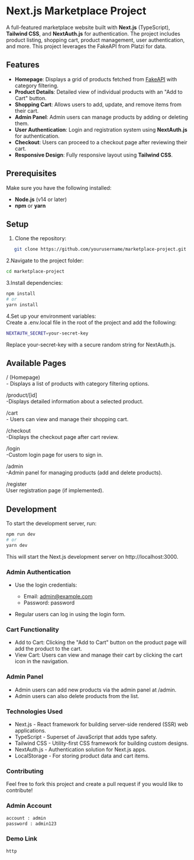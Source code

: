 # Next.js Marketplace Project

A full-featured marketplace website built with **Next.js** (TypeScript), **Tailwind CSS**, and **NextAuth.js** for authentication. The project includes product listing, shopping cart, product management, user authentication, and more. This project leverages the FakeAPI from Platzi for data.

## Features

- **Homepage**: Displays a grid of products fetched from [FakeAPI](https://fakestoreapi.com/products) with category filtering.
- **Product Details**: Detailed view of individual products with an "Add to Cart" button.
- **Shopping Cart**: Allows users to add, update, and remove items from their cart.
- **Admin Panel**: Admin users can manage products by adding or deleting them.
- **User Authentication**: Login and registration system using **NextAuth.js** for authentication.
- **Checkout**: Users can proceed to a checkout page after reviewing their cart.
- **Responsive Design**: Fully responsive layout using **Tailwind CSS**.

## Prerequisites

Make sure you have the following installed:

- **Node.js** (v14 or later)
- **npm** or **yarn**

## Setup

1. Clone the repository:

```bash
   git clone https://github.com/yourusername/marketplace-project.git
```

2.Navigate to the project folder:
```bash
cd marketplace-project
```

3.Install dependencies:
```bash
npm install
# or
yarn install
```

4.Set up your environment variables: <br>
Create a .env.local file in the root of the project and add the following:
```bash
NEXTAUTH_SECRET=your-secret-key
```
Replace your-secret-key with a secure random string for NextAuth.js.

## Available Pages

/  (Homepage) <br>
    - Displays a list of products with category filtering options.

/product/[id] <br>
    -Displays detailed information about a selected product.

/cart <br>
    - Users can view and manage their shopping cart.

/checkout<br>
    -Displays the checkout page after cart review.

/login<Br>
    -Custom login page for users to sign in.

/admin<br>
    -Admin panel for managing products (add and delete products).

/register<br>
    User registration page (if implemented).

## Development

To start the development server, run:
```bash
npm run dev
# or
yarn dev
```
This will start the Next.js development server on http://localhost:3000.

### Admin Authentication

 - Use the login credentials:
    - Email: admin@example.com
    - Password: password

- Regular users can log in using the login form.

### Cart Functionality

- Add to Cart: Clicking the "Add to Cart" button on the product page will add the product to the cart.
- View Cart: Users can view and manage their cart by clicking the cart icon in the navigation.

### Admin Panel

- Admin users can add new products via the admin panel at /admin.
- Admin users can also delete products from the list.

### Technologies Used

- Next.js - React framework for building server-side rendered (SSR) web applications.
- TypeScript - Superset of JavaScript that adds type safety.
- Tailwind CSS - Utility-first CSS framework for building custom designs.
- NextAuth.js - Authentication solution for Next.js apps.
- LocalStorage - For storing product data and cart items.

### Contributing 
Feel free to fork this project and create a pull request if you would like to contribute!

### Admin Account
```bash
account : admin
password : admin123
```

### Demo Link
```bash
http
```
